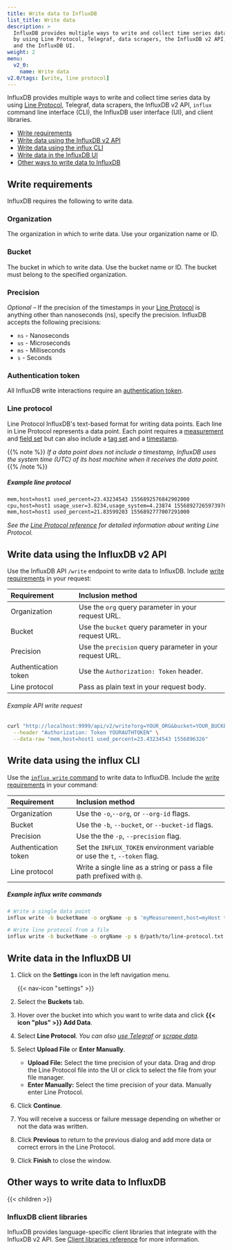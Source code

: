 ```yaml
---
title: Write data to InfluxDB
list_title: Write data
description: >
  InfluxDB provides multiple ways to write and collect time series data
  by using Line Protocol, Telegraf, data scrapers, the InfluxDB v2 API, `influx` CLI,
  and the InfluxDB UI.
weight: 2
menu:
  v2_0:
    name: Write data
v2.0/tags: [write, line protocol]
---
```


InfluxDB provides multiple ways to write and collect time series data
by using [Line Protocol](/v2.0/reference/line-protocol), Telegraf, data scrapers,
the InfluxDB v2 API, `influx` command line interface (CLI), the InfluxDB
user interface (UI), and client libraries.

- [Write requirements](#write-requirements)
- [Write data using the InfluxDB v2 API](#write-data-using-the-influxdb-v2-api)
- [Write data using the influx CLI](#write-data-using-the-influx-cli)
- [Write data in the InfluxDB UI](#write-data-in-the-influxdb-ui)
- [Other ways to write data to InfluxDB](#other-ways-to-write-data-to-influxdb)

## Write requirements
InfluxDB requires the following to write data.

### Organization
The organization in which to write data.
Use your organization name or ID.

### Bucket
The bucket in which to write data.
Use the bucket name or ID.
The bucket must belong to the specified organization.

### Precision
_Optional_ – If the precision of the timestamps in your [Line Protocol](#line-protocol)
is anything other than nanoseconds (ns), specify the precision.
InfluxDB accepts the following precisions:

- `ns` - Nanoseconds
- `us` - Microseconds
- `ms` - Milliseconds
- `s` - Seconds

### Authentication token
All InfluxDB write interactions require an [authentication token](http://localhost:1313/v2.0/security/tokens/).

### Line protocol
Line Protocol InfluxDB's text-based format for writing data points.
Each line in Line Protocol represents a data point.
Each point requires a [measurement](/v2.0/reference/line-protocol/#measurement)
and [field set](/v2.0/reference/line-protocol/#field-set) but can also include
a [tag set](/v2.0/reference/line-protocol/#tag-set) and a [timestamp](/v2.0/reference/line-protocol/#timestamp).

{{% note %}}
_If a data point does not include a timestamp, InfluxDB uses the system time (UTC)
of its host machine when it receives the data point._
{{% /note %}}

##### Example line protocol
```sh
mem,host=host1 used_percent=23.43234543 1556892576842902000
cpu,host=host1 usage_user=3.8234,usage_system=4.23874 1556892726597397000
mem,host=host1 used_percent=21.83599203 1556892777007291000
```

_See the [Line Protocol reference](/v2.0/reference/line-protocol) for detailed information about writing Line Protocol._  
<!-- Link to line protocol best practices -->

## Write data using the InfluxDB v2 API
Use the InfluxDB API `/write` endpoint to write data to InfluxDB.
Include [write requirements](#write-requirements) in your request:

| Requirement          | Inclusion method                                         |
|:-----------          |:----------------                                         |
| Organization         | Use the `org` query parameter in your request URL.       |
| Bucket               | Use the `bucket` query parameter in your request URL.    |
| Precision            | Use the `precision` query parameter in your request URL. |
| Authentication token | Use the `Authorization: Token` header.                   |
| Line protocol        | Pass as plain text in your request body.                 |

###### Example API write request
```sh
curl "http://localhost:9999/api/v2/write?org=YOUR_ORG&bucket=YOUR_BUCKET&precision=s" \
  --header "Authorization: Token YOURAUTHTOKEN" \
  --data-raw "mem,host=host1 used_percent=23.43234543 1556896326"
```

## Write data using the influx CLI
Use the [`influx write` command](/v2.0/reference/cli/influx/write/) to write data to InfluxDB.
Include the [write requirements](#write-requirements) in your command:

| Requirement          | Inclusion method                                                            |
|:-----------          |:----------------                                                            |
| Organization         | Use the `-o`,`--org`, or `--org-id` flags.                                  |
| Bucket               | Use the `-b`, `--bucket`, or `--bucket-id` flags.                           |
| Precision            | Use the the `-p`, `--precision` flag.                                       |
| Authentication token | Set the `INFLUX_TOKEN` environment variable or use the `t`, `--token` flag. |
| Line protocol        | Write a single line as a string or pass a file path prefixed with `@`.      |


##### Example influx write commands
```sh
# Write a single data point
influx write -b bucketName -o orgName -p s 'myMeasurement,host=myHost testField="testData" 1556896326'

# Write line protocol from a file
influx write -b bucketName -o orgName -p s @/path/to/line-protocol.txt
```

## Write data in the InfluxDB UI
1. Click on the **Settings** icon in the left navigation menu.

    {{< nav-icon "settings" >}}

2. Select the **Buckets** tab.
3. Hover over the bucket into which you want to write data and click **{{< icon "plus" >}} Add Data**.
4. Select **Line Protocol**.
   _You can also [use Telegraf](/v2.0/write-data/use-telegraf/) or
   [scrape data](/v2.0/write-data/scrape-data/)._
5. Select **Upload File** or **Enter Manually**.

    - **Upload File:**
      Select the time precision of your data.
      Drag and drop the Line Protocol file into the UI or click to select the
      file from your file manager.
    - **Enter Manually:**
      Select the time precision of your data.
      Manually enter Line Protocol.

6. Click **Continue**.
7. You will receive a success or failure message depending on whether or not the data was written.
8. Click **Previous** to return to the previous dialog and add more data or correct
   errors in the Line Protocol.
9. Click **Finish** to close the window.

## Other ways to write data to InfluxDB

{{< children >}}

### InfluxDB client libraries
InfluxDB provides language-specific client libraries that integrate with the InfluxDB v2 API.
See [Client libraries reference](/v2.0/reference/client-libraries/) for more information.

